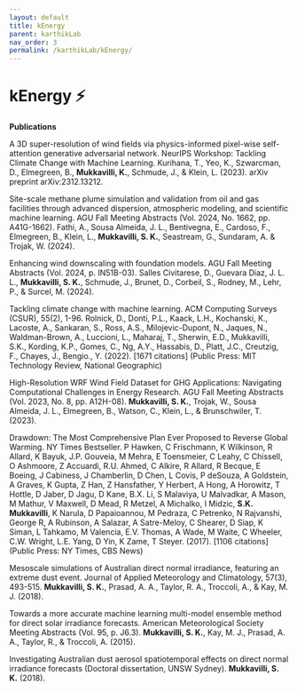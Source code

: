```yaml
---
layout: default
title: kEnergy
parent: karthikLab
nav_order: 3
permalink: /karthikLab/kEnergy/
---
```


# kEnergy ⚡️

**Publications**

A 3D super-resolution of wind fields via physics-informed pixel-wise self-attention generative adversarial network. NeurIPS Workshop: Tackling Climate Change with Machine Learning. Kurihana, T., Yeo, K., Szwarcman, D., Elmegreen, B., **Mukkavilli, K.**, Schmude, J., & Klein, L. (2023). arXiv preprint arXiv:2312.13212. 

Site-scale methane plume simulation and validation from oil and gas facilities through advanced dispersion, atmospheric modeling, and scientific machine learning. AGU Fall Meeting Abstracts (Vol. 2024, No. 1662, pp. A41G-1662). Fathi, A., Sousa Almeida, J. L., Bentivegna, E., Cardoso, F., Elmegreen, B., Klein, L., **Mukkavilli, S. K.**,  Seastream, G., Sundaram, A. & Trojak, W. (2024). 

Enhancing wind downscaling with foundation models. AGU Fall Meeting Abstracts (Vol. 2024, p. IN51B-03). Salles Civitarese, D., Guevara Diaz, J. L. L., **Mukkavilli, S. K.**, Schmude, J., Brunet, D., Corbeil, S., Rodney, M., Lehr, P., & Surcel, M. (2024). 

Tackling climate change with machine learning. ACM Computing Surveys (CSUR), 55(2), 1-96. Rolnick, D., Donti, P.L., Kaack, L.H., Kochanski, K., Lacoste, A., Sankaran, S., Ross, A.S., Milojevic-Dupont, N., Jaques, N., Waldman-Brown, A., Luccioni, L., Maharaj, T., Sherwin, E.D., Mukkavilli, S.K., Kording, K.P., Gomes, C., Ng, A.Y., Hassabis, D., Platt, J.C., Creutzig, F., Chayes, J., Bengio., Y. (2022). [1671 citations] (Public Press: MIT Technology Review, National Geographic)

High-Resolution WRF Wind Field Dataset for GHG Applications: Navigating Computational Challenges in Energy Research. AGU Fall Meeting Abstracts (Vol. 2023, No. 8, pp. A12H-08). **Mukkavilli, S. K.**, Trojak, W., Sousa Almeida, J. L., Elmegreen, B., Watson, C., Klein, L., & Brunschwiler, T. (2023). 

Drawdown: The Most Comprehensive Plan Ever Proposed to Reverse Global Warming. NY Times Bestseller. P Hawken, C Frischmann, K Wilkinson, R Allard, K Bayuk, J.P. Gouveia, M Mehra, E Toensmeier, C Leahy, C Chissell, O Ashmoore, Z Accuardi, R.U. Ahmed, C Alkire, R Allard, R Becque, E Boeing, J Cabiness, J Chamberlin, D Chen, L Covis, P deSouza, A Goldstein, A Graves, K Gupta, Z Han, Z Hansfather, Y Herbert, A Hong, A Horowitz, T Hottle, D Jaber, D Jagu, D Kane, B.X. Li, S Malaviya, U Malvadkar, A Mason, M Mathur, V Maxwell, D Mead, R Metzel, A Michalko, I Midzic, **S.K. Mukkavilli**, K Narula, D Papaioannou, M Pedraza, C Petrenko, N Rajvanshi, George R, A Rubinson, A Salazar, A Satre-Meloy, C Shearer, D Siap, K Siman, L Tahkamo, M Valencia, E.V. Thomas, A Wade, M Waite, C Wheeler, C.W. Wright, L.E. Yang, D Yin, K Zame, T Steyer. (2017). [1106 citations] (Public Press: NY Times, CBS News)

Mesoscale simulations of Australian direct normal irradiance, featuring an extreme dust event. Journal of Applied Meteorology and Climatology, 57(3), 493-515. **Mukkavilli, S. K.**, Prasad, A. A., Taylor, R. A., Troccoli, A., & Kay, M. J. (2018). 

Towards a more accurate machine learning multi-model ensemble method for direct solar irradiance forecasts. American Meteorological Society Meeting Abstracts (Vol. 95, p. J6.3). **Mukkavilli, S. K.**, Kay, M. J., Prasad, A. A., Taylor, R., & Troccoli, A. (2015). 

Investigating Australian dust aerosol spatiotemporal effects on direct normal irradiance forecasts (Doctoral dissertation, UNSW Sydney). **Mukkavilli, S. K.** (2018). 


